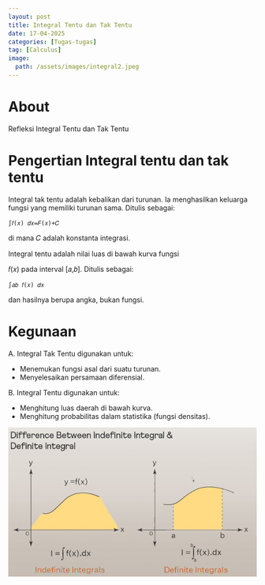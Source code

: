 ```yaml
---
layout: post
title: Integral Tentu dan Tak Tentu
date: 17-04-2025
categories: [Tugas-tugas]
tag: [Calculus]
image:
  path: /assets/images/integral2.jpeg
---
```

# About
Refleksi Integral Tentu dan Tak Tentu

# Pengertian Integral tentu dan tak tentu
Integral tak tentu adalah kebalikan dari turunan. Ia menghasilkan keluarga fungsi yang memiliki turunan sama. Ditulis sebagai:
```
∫𝑓(𝑥) 𝑑𝑥=𝐹(𝑥)+𝐶
```

di mana 𝐶
 adalah konstanta integrasi.


 Integral tentu adalah nilai luas di bawah kurva fungsi 
 
 𝑓(𝑥) pada interval [𝑎,𝑏]. Ditulis sebagai:

```
∫𝑎𝑏 𝑓(𝑥) 𝑑𝑥
```
dan hasilnya berupa angka, bukan fungsi.

# Kegunaan
A. Integral Tak Tentu digunakan untuk:
- Menemukan fungsi asal dari suatu turunan.
- Menyelesaikan persamaan diferensial.

B. Integral Tentu digunakan untuk:
- Menghitung luas daerah di bawah kurva.
- Menghitung probabilitas dalam statistika (fungsi densitas).

![Desktop View](/assets/images/integral.png)